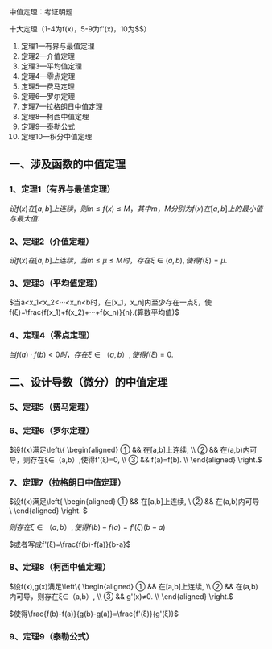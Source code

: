 

中值定理：考证明题

十大定理（1-4为f(x)，5-9为f'(x)，10为$$）

1. 定理1—有界与最值定理
2. 定理2—介值定理
3. 定理3—平均值定理
4. 定理4—零点定理
5. 定理5—费马定理
6. 定理6—罗尔定理
7. 定理7—拉格朗日中值定理
8. 定理8—柯西中值定理
9. 定理9—泰勒公式
10. 定理10—积分中值定理



## 一、涉及函数的中值定理

### 1、定理1（有界与最值定理）

$设f(x)在[a,b]上连续，则m≤f(x)≤M，其中m，M分别为f(x)在[a,b]上的最小值与最大值.$



### 2、定理2（介值定理）

$设f(x)在[a,b]上连续，当m≤μ≤M时，存在ξ∈(a,b),使得f(ξ)=μ.$





### 3、定理3（平均值定理）

$当a<x_1<x_2<···<x_n<b时，在[x_1，x_n]内至少存在一点ξ，使f(ξ)=\frac{f(x_1)+f(x_2)+···+f(x_n)}{n}.(算数平均值)$





### 4、定理4（零点定理）

$当f(a)·f(b)<0时，存在ξ∈（a,b）,使得f(ξ)=0.$





## 二、设计导数（微分）的中值定理

### 5、定理5（费马定理）





### 6、定理6（罗尔定理）

$设f(x)满足\left\{
\begin{aligned}
① && 在[a,b]上连续, \\
② && 在(a,b)内可导，则存在ξ∈（a,b）,使得f'(ξ)=0,  \\
③ && f(a)=f(b). \\
\end{aligned}
\right.$



### 7、定理7（拉格朗日中值定理）

$设f(x)满足\left\{
\begin{aligned}
① && 在[a,b]上连续, \\
② && 在(a,b)内可导 \\
\end{aligned}
\right. $

$则存在ξ∈（a,b）,使得f(b)-f(a)=f'(ξ)(b-a)$

$或者写成f'(ξ)=\frac{f(b)-f(a)}{b-a}$



### 8、定理8（柯西中值定理）

$设f(x),g(x)满足\left\{
\begin{aligned}
① && 在[a,b]上连续, \\
② && 在(a,b)内可导，则存在ξ∈（a,b）, \\
③ && g'(x)≠0. \\
\end{aligned}
\right.$

$使得\frac{f(b)-f(a)}{g(b)-g(a)}=\frac{f'(ξ)}{g'(ξ)}$



### 9、定理9（泰勒公式）